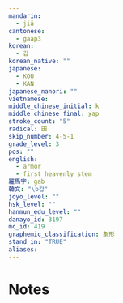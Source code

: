 ```yaml
---
mandarin:
  - jiǎ
cantonese:
  - gaap3
korean:
  - 갑
korean_native: ""
japanese:
  - KOU
  - KAN
japanese_nanori: ""
vietnamese:
middle_chinese_initial: k
middle_chinese_final: ɣap
stroke_count: "5"
radical: 田
skip_number: 4-5-1
grade_level: 3
pos: ""
english:
  - armor
  - first heavenly stem
羅馬字: gab
韓文: "\b갑"
joyo_level: ""
hsk_level: ""
hanmun_edu_level: ""
danayo_id: 3197
mc_id: 419
graphemic_classification: 象形
stand_in: "TRUE"
aliases:
---
```


# Notes
